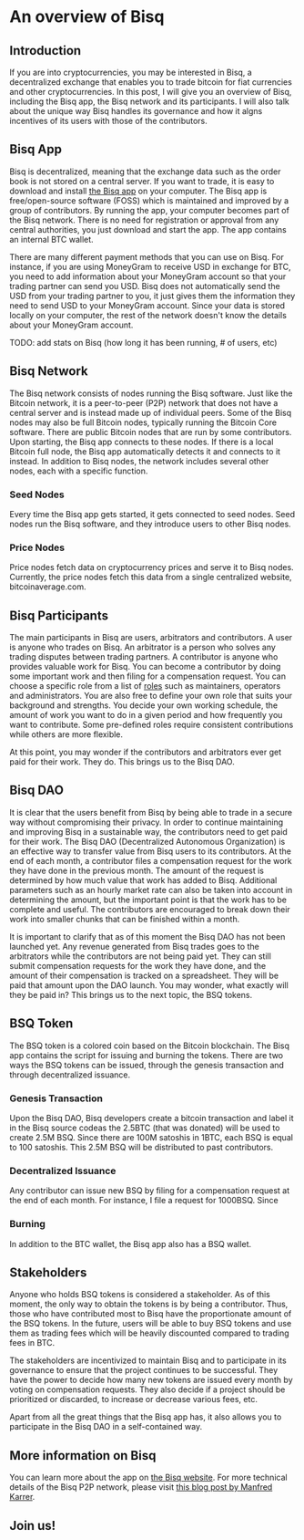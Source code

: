 # An overview of Bisq

## Introduction
If you are into cryptocurrencies, you may be interested in Bisq, a decentralized exchange that enables you to trade bitcoin for fiat currencies and other cryptocurrencies. In this post, I will give you an overview of Bisq, including the Bisq app, the Bisq network and its participants. I will also talk about the unique way Bisq handles its governance and how it algns incentives of its users with those of the contributors.   

## Bisq App
Bisq is decentralized, meaning that the exchange data such as the order book is not stored on a central server. If you want to trade, it is easy to download and install [the Bisq app](https://bisq.network/downloads/) on your computer. The Bisq app is free/open-source software (FOSS) which is maintained and improved by a group of contributors. By running the app, your computer becomes part of the Bisq network. There is no need for registration or approval from any central authorities, you just download and start the app. The app contains an internal BTC wallet.

There are many different payment methods that you can use on Bisq. For instance, if you are using MoneyGram to receive USD in exchange for BTC, you need to add information about your MoneyGram account so that your trading partner can send you USD. Bisq does not automatically send the USD from your trading partner to you, it just gives them the information they need to send USD to your MoneyGram account. Since your data is stored locally on your computer, the rest of the network doesn't know the details about your MoneyGram account.

TODO: add stats on Bisq (how long it has been running, # of users, etc)

## Bisq Network
The Bisq network consists of nodes running the Bisq software. Just like the Bitcoin network, it is a peer-to-peer (P2P) network that does not have a central server and is instead made up of individual peers. Some of the Bisq nodes may also be full Bitcoin nodes, typically running the Bitcoin Core software. There are public Bitcoin nodes that are run by some contributors. Upon starting, the Bisq app connects to these nodes. If there is a local Bitcoin full node, the Bisq app automatically detects it and connects to it instead. In addition to Bisq nodes, the network includes several other nodes, each with a specific function.

### Seed Nodes
Every time the Bisq app gets started, it gets connected to seed nodes. Seed nodes run the Bisq software, and they introduce users to other Bisq nodes. 

### Price Nodes
Price nodes fetch data on cryptocurrency prices and serve it to Bisq nodes. Currently, the price nodes fetch this data from a single centralized website, bitcoinaverage.com.

## Bisq Participants
The main participants in Bisq are users, arbitrators and contributors. A user is anyone who trades on Bisq. An arbitrator is a person who solves any trading disputes between trading partners. A contributor is anyone who provides valuable work for Bisq. You can become a contributor by doing some important work and then filing for a compensation request. You can choose a specific role from a list of [roles](https://docs.bisq.network/roles.html) such as maintainers, operators and administrators. You are also free to define your own role that suits your background and strengths. You decide your own working schedule, the amount of work you want to do in a given period and how frequently you want to contribute. Some pre-defined roles require consistent contributions while others are more flexible.

At this point, you may wonder if the contributors and arbitrators ever get paid for their work. They do. This brings us to the Bisq DAO.

## Bisq DAO
It is clear that the users benefit from Bisq by being able to trade in a secure way without compromising their privacy. In order to continue maintaining and improving Bisq in a sustainable way, the contributors need to get paid for their work. The Bisq DAO (Decentralized Autonomous Organization) is an effective way to transfer value from Bisq users to its contributors. At the end of each month, a contributor files a compensation request for the work they have done in the previous month. The amount of the request is determined by how much value that work has added to Bisq. Additional parameters such as an hourly market rate can also be taken into account in determining the amount, but the important point is that the work has to be complete and useful. The contributors are encouraged to break down their work into smaller chunks that can be finished within a month.   

It is important to clarify that as of this moment the Bisq DAO has not been launched yet. Any revenue generated from Bisq trades goes to the arbitrators while the contributors are not being paid yet. They can still submit compensation requests for the work they have done, and the amount of their compensation is tracked on a spreadsheet. They will be paid that amount upon the DAO launch. You may wonder, what exactly will they be paid in? This brings us to the next topic, the BSQ tokens. 

## BSQ Token
The BSQ token is a colored coin based on the Bitcoin blockchain. The Bisq app contains the script for issuing and burning the tokens. There are two ways the BSQ tokens can be issued, through the genesis transaction and through decentralized issuance.

### Genesis Transaction
Upon the Bisq DAO, Bisq developers create a bitcoin transaction and label it in the Bisq source codeas the 2.5BTC (that was donated) will be used to create 2.5M BSQ. Since there are 100M satoshis in 1BTC, each BSQ is equal to 100 satoshis. This 2.5M BSQ will be distributed to past contributors. 

### Decentralized Issuance
Any contributor can issue new BSQ by filing for a compensation request at the end of each month. For instance, I file a request for 1000BSQ. Since  

### Burning

In addition to the BTC wallet, the Bisq app also has a BSQ wallet.

## Stakeholders
Anyone who holds BSQ tokens is considered a stakeholder. As of this moment, the only way to obtain the tokens is by being a contributor. Thus, those who have contributed most to Bisq have the proportionate amount of the BSQ tokens. In the future, users will be able to buy BSQ tokens and use them as trading fees which will be heavily discounted compared to trading fees in BTC. 

The stakeholders are incentivized to maintain Bisq and to participate in its governance to ensure that the project continues to be successful. They have the power to decide how many new tokens are issued every month by voting on compensation requests. They also decide if a project should be prioritized or discarded, to increase or decrease various fees, etc.  

Apart from all the great things that the Bisq app has, it also allows you to participate in the Bisq DAO in a self-contained way.
 

## More information on Bisq
You can learn more about the app on [the Bisq website](https://docs.bisq.network/getting-started.html).
For more technical details of the Bisq P2P network, please visit [this blog post by Manfred Karrer](https://bisq.network/blog/new-p2p-network/).

## Join us!
